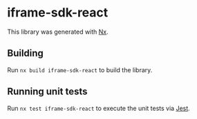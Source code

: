 # iframe-sdk-react

This library was generated with [Nx](https://nx.dev).

## Building

Run `nx build iframe-sdk-react` to build the library.

## Running unit tests

Run `nx test iframe-sdk-react` to execute the unit tests via [Jest](https://jestjs.io).
